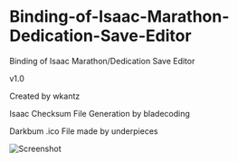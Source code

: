 # Binding-of-Isaac-Marathon-Dedication-Save-Editor
Binding of Isaac Marathon/Dedication Save Editor

v1.0

Created by wkantz

Isaac Checksum File Generation by bladecoding

Darkbum .ico File made by underpieces

![Screenshot](http://i.imgur.com/NRhWb49.png "Screenshot")
